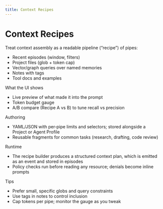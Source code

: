 ```yaml
---
title: Context Recipes
---
```


# Context Recipes

Treat context assembly as a readable pipeline (“recipe”) of pipes:
- Recent episodes (window, filters)
- Project files (glob + token cap)
- Vector/graph queries over named memories
- Notes with tags
- Tool docs and examples

What the UI shows
- Live preview of what made it into the prompt
- Token budget gauge
- A/B compare (Recipe A vs B) to tune recall vs precision

Authoring
- YAML/JSON with per‑pipe limits and selectors; stored alongside a Project or Agent Profile
- Reusable fragments for common tasks (research, drafting, code review)

Runtime
- The recipe builder produces a structured context plan, which is emitted as an event and stored in episodes
- Policy checks run before reading any resource; denials become inline prompts

Tips
- Prefer small, specific globs and query constraints
- Use tags in notes to control inclusion
- Cap tokens per pipe; monitor the gauge as you tweak

